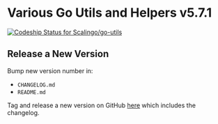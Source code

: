 # Various Go Utils and Helpers v5.7.1

[ ![Codeship Status for
Scalingo/go-utils](https://app.codeship.com/projects/af479f60-02c1-0136-d485-6637162e76f3/status?branch=master)](https://app.codeship.com/projects/280142)

## Release a New Version

Bump new version number in:

- `CHANGELOG.md`
- `README.md`

Tag and release a new version on GitHub
[here](https://github.com/Scalingo/go-utils/releases/new) which includes the
changelog.
